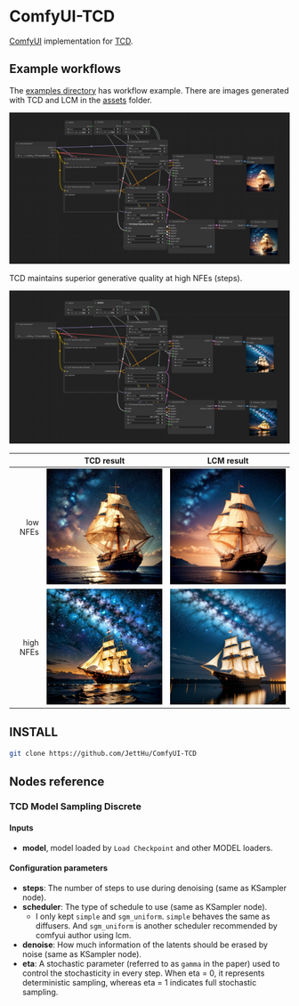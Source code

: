 # ComfyUI-TCD

[ComfyUI](https://github.com/comfyanonymous/ComfyUI) implementation for [TCD](https://github.com/jabir-zheng/TCD).

## Example workflows

The [examples directory](./examples/) has workflow example. There are images generated with TCD and LCM in the [assets](./assets/) folder.

![tcd_with_low_NFEs](./examples/tcd_with_low_NFEs.png)

TCD maintains superior generative quality at high NFEs (steps).

![tcd_with_high_NFEs](./examples/tcd_with_high_NFEs.png)


| | TCD result | LCM result |
| ---: | :---: | :---: |
| low NFEs | ![](./assets/tcd_step4.png) | ![](./assets/lcm_ste4.png) |
| high NFEs | ![](./assets/tcd_step30.png) | ![](./assets/lcm_step30.png) |

## INSTALL
```bash
git clone https://github.com/JettHu/ComfyUI-TCD
```

## Nodes reference

### TCD Model Sampling Discrete

#### Inputs
- **model**, model loaded by `Load Checkpoint` and other MODEL loaders.

#### Configuration parameters
- **steps**: The number of steps to use during denoising (same as KSampler node).
- **scheduler**: The type of schedule to use (same as KSampler node).
  - I only kept `simple` and `sgm_uniform`. `simple` behaves the same as diffusers. And `sgm_uniform` is another scheduler recommended by comfyui author using lcm.
- **denoise**: How much information of the latents should be erased by noise (same as KSampler node).
- **eta**: A stochastic parameter (referred to as `gamma` in the paper) used to control the stochasticity in every step. When eta = 0, it represents deterministic sampling, whereas eta = 1 indicates full stochastic sampling. 

